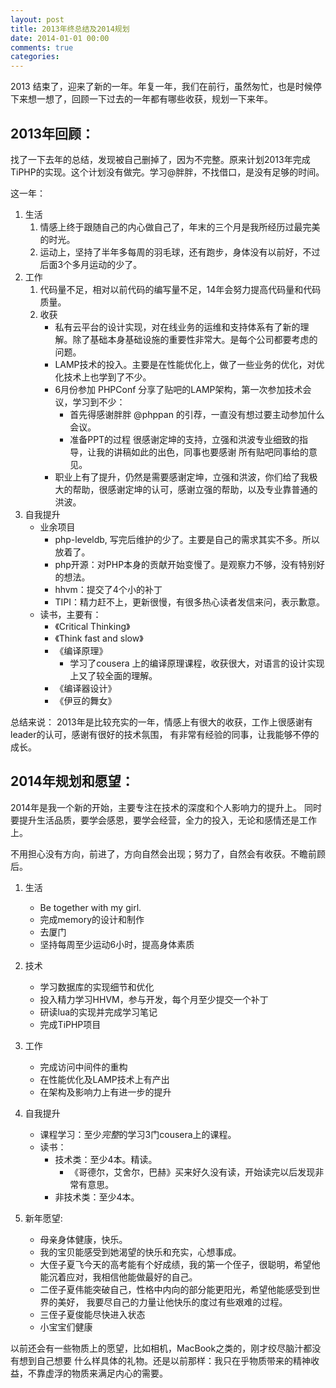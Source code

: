 ```yaml
---
layout: post
title: 2013年终总结及2014规划
date: 2014-01-01 00:00
comments: true
categories: 
---
```



2013 结束了，迎来了新的一年。年复一年，我们在前行，虽然匆忙，也是时候停下来想一想了，回顾一下过去的一年都有哪些收获，规划一下来年。


## 2013年回顾：

找了一下去年的总结，发现被自己删掉了，因为不完整。原来计划2013年完成TiPHP的实现。这个计划没有做完。学习@胖胖，不找借口，是没有足够的时间。

这一年：

1. 生活
    1. 情感上终于跟随自己的内心做自己了，年末的三个月是我所经历过最完美的时光。
    1. 运动上，坚持了半年多每周的羽毛球，还有跑步，身体没有以前好，不过后面3个多月运动的少了。
1. 工作 
    1. 代码量不足，相对以前代码的编写量不足，14年会努力提高代码量和代码质量。
    1. 收获
        - 私有云平台的设计实现，对在线业务的运维和支持体系有了新的理解。除了基础本身基础设施的重要性非常大。是每个公司都要考虑的问题。
        - LAMP技术的投入。主要是在性能优化上，做了一些业务的优化，对优化技术上也学到了不少。
        - 6月份参加 PHPConf 分享了贴吧的LAMP架构，第一次参加技术会议，学习到不少：
            - 首先得感谢胖胖 @phppan 的引荐，一直没有想过要主动参加什么 会议。
            - 准备PPT的过程 很感谢定坤的支持，立强和洪波专业细致的指导，让我的讲稿如此的出色，同事也要感谢 所有贴吧同事给的意见。
        - 职业上有了提升，仍然是需要感谢定坤，立强和洪波，你们给了我极大的帮助，很感谢定坤的认可，感谢立强的帮助，以及专业靠普通的洪波。
1. 自我提升
    - 业余项目
    	- php-leveldb, 写完后维护的少了。主要是自己的需求其实不多。所以放着了。
        - php开源：对PHP本身的贡献开始变慢了。是观察力不够，没有特别好的想法。
        - hhvm：提交了4个小的补丁
		- TIPI：精力赶不上，更新很慢，有很多热心读者发信来问，表示歉意。
    - 读书，主要有：
        - 《Critical Thinking》
        - 《Think fast and slow》
        - 《编译原理》
            - 学习了cousera 上的编译原理课程，收获很大，对语言的设计实现上又了较全面的理解。 
        - 《编译器设计》
        - 《伊豆的舞女》

总结来说：
2013年是比较充实的一年，情感上有很大的收获，工作上很感谢有leader的认可，感谢有很好的技术氛围，
有非常有经验的同事，让我能够不停的成长。

## 2014年规划和愿望：

2014年是我一个新的开始，主要专注在技术的深度和个人影响力的提升上。
同时要提升生活品质，要学会感恩，要学会经营，全力的投入，无论和感情还是工作上。

不用担心没有方向，前进了，方向自然会出现；努力了，自然会有收获。不瞻前顾后。

1. 生活
    - Be together with my girl.
    - 完成memory的设计和制作
    - 去厦门
    - 坚持每周至少运动6小时，提高身体素质
 
1. 技术
    - 学习数据库的实现细节和优化
    - 投入精力学习HHVM，参与开发，每个月至少提交一个补丁
    - 研读lua的实现并完成学习笔记 
    - 完成TiPHP项目
1. 工作 
    - 完成访问中间件的重构
    - 在性能优化及LAMP技术上有产出
    - 在架构及影响力上有进一步的提升
1. 自我提升
    - 课程学习：至少*完整*的学习3门cousera上的课程。
    - 读书：
        - 技术类：至少4本。精读。
             - 《哥德尔，艾舍尔，巴赫》买来好久没有读，开始读完以后发现非常有意思。
        - 非技术类：至少4本。
1. 新年愿望:
    - 母亲身体健康，快乐。
    - 我的宝贝能感受到她渴望的快乐和充实，心想事成。
    - 大侄子夏飞今天的高考能有个好成绩，我的第一个侄子，很聪明，希望他能沉着应对，我相信他能做最好的自己。
    - 二侄子夏伟能突破自己，性格中内向的部分能更阳光，希望他能感受到世界的美好，
      我要尽自己的力量让他快乐的度过有些艰难的过程。
    - 三侄子夏俊能尽快进入状态
    - 小宝宝们健康

以前还会有一些物质上的愿望，比如相机，MacBook之类的，刚才绞尽脑汁都没有想到自己想要
什么样具体的礼物。还是以前那样：我只在乎物质带来的精神收益，不靠虚浮的物质来满足内心的需要。

